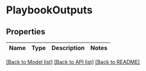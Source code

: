 # PlaybookOutputs

## Properties
Name | Type | Description | Notes
------------ | ------------- | ------------- | -------------

[[Back to Model list]](README.md#documentation-for-models) [[Back to API list]](../README.md#documentation-for-api-endpoints) [[Back to README]](../README.md)


